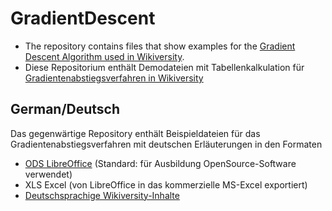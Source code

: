 # GradientDescent
* The repository contains files that show examples for the [Gradient Descent Algorithm used in Wikiversity](https://de.wikiversity.org/wiki/Gradientenabstiegsverfahren).
* Diese Repositorium enthält Demodateien mit Tabellenkalkulation für [Gradientenabstiegsverfahren in Wikiversity](https://de.wikiversity.org/wiki/Gradientenabstiegsverfahren)


## German/Deutsch 
Das gegenwärtige Repository enthält Beispieldateien für das Gradientenabstiegsverfahren mit deutschen Erläuterungen in den Formaten
* [ODS LibreOffice](https://www.libreoffice.org) (Standard: für Ausbildung OpenSource-Software verwendet)
* XLS Excel (von LibreOffice in das kommerzielle MS-Excel exportiert)
* [Deutschsprachige Wikiversity-Inhalte](https://de.wikiversity.org/wiki/Gradientenabstiegsverfahren)

